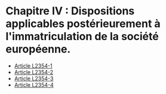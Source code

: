 # Chapitre IV : Dispositions applicables postérieurement à l'immatriculation de la société européenne.

* [Article L2354-1](./LEGIARTI000006902284.md)
* [Article L2354-2](./LEGIARTI000006902285.md)
* [Article L2354-3](./LEGIARTI000006902286.md)
* [Article L2354-4](./LEGIARTI000006902287.md)
